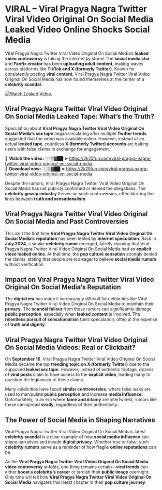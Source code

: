 # VIRAL – Viral Pragya Nagra Twitter Viral Video Original On Social Media Leaked Video Online Shocks Social Media 

Viral Pragya Nagra Twitter Viral Video Original On Social Media’s **leaked video controversy** is taking the internet by storm! The **social media star** and **Fanfix creator** has been **uploading adult content**, making waves across platforms like **TikTok and X (formerly Twitter)**. Known for consistently posting **viral content**, Viral Pragya Nagra Twitter Viral Video Original On Social Media has now found themselves at the center of a **celebrity scandal**.  

[![Watch Leaked Video.](https://miro.medium.com/v2/resize:fit:828/format:webp/1*cilzJN44JGOrTw9NJCrNHA.gif "Watch Leaked Video")](https://2k25fun.com/viral-pragya-nagra-twitter-viral-video-original-on-social-media)

## **Viral Pragya Nagra Twitter Viral Video Original On Social Media Leaked Tape: What’s the Truth?**  
Speculation about **Viral Pragya Nagra Twitter Viral Video Original On Social Media’s sex tape** began circulating after multiple **Twitter trends** suggested that the video was available online. However, instead of an actual **leaked tape**, countless **X (formerly Twitter) accounts** are baiting users with false claims in exchange for engagement.  

🔹 **Watch the video:** ░░▒▓██ ➤ https://2k25fun.com/viral-pragya-nagra-twitter-viral-video-original-on-social-media  
🔹 **Download now:** ░░▒▓██ ➤ https://2k25fun.com/viral-pragya-nagra-twitter-viral-video-original-on-social-media  

Despite the rumors, Viral Pragya Nagra Twitter Viral Video Original On Social Media has not publicly confirmed or denied the allegations. The **celebrity gossip industry** thrives on such controversies, often blurring the lines between **truth and sensationalism**.  

## **Viral Pragya Nagra Twitter Viral Video Original On Social Media and Past Controversies**  
This isn’t the first time **Viral Pragya Nagra Twitter Viral Video Original On Social Media’s reputation** has been tested by **internet speculation**. Back in **July 2024**, a similar **celebrity rumor** emerged, falsely claiming that Viral Pragya Nagra Twitter Viral Video Original On Social Media had an **explicit video leaked online**. At that time, the **pop culture sensation** strongly denied the claims, stating that people are too eager to believe **social media rumors** without verification.  

## **Impact on Viral Pragya Nagra Twitter Viral Video Original On Social Media’s Reputation**  
The **digital era** has made it increasingly difficult for celebrities like Viral Pragya Nagra Twitter Viral Video Original On Social Media to maintain their **privacy**. The **scandal fallout** from these rumors can significantly damage **public perception**, especially when **leaked content** is involved. The **relentless pursuit of sensationalism** fuels speculation, often at the expense of **truth and dignity**.  

## **Viral Pragya Nagra Twitter Viral Video Original On Social Media Videos: Real or Clickbait?**  
On **September 16**, Viral Pragya Nagra Twitter Viral Video Original On Social Media became the top **trending topic on X (formerly Twitter)** due to the supposed **leaked sex tape**. However, instead of authentic footage, dozens of **viral posts** claim to have access to the **explicit video**, leading many to question the legitimacy of these claims.  

Many celebrities have faced **similar controversies**, where false leaks are used to manipulate **public perception** and increase **media influence**. Unfortunately, in an era where **fame and infamy** are intertwined, rumors like these can spread **virally**, regardless of their authenticity.  

## **The Power of Social Media in Shaping Narratives**  
Viral Pragya Nagra Twitter Viral Video Original On Social Media’s latest **celebrity scandal** is a clear example of how **social media influence** can shape narratives and invade **digital privacy**. Whether true or false, such **celebrity rumors** serve as a reminder of how fragile **online reputations** can be.  

As the **Viral Pragya Nagra Twitter Viral Video Original On Social Media video controversy** unfolds, one thing remains certain—**viral trends** can either **boost a celebrity’s career** or tarnish their **public image** overnight. Only time will tell how **Viral Pragya Nagra Twitter Viral Video Original On Social Media** navigates this latest chapter in their **pop culture journey**. 